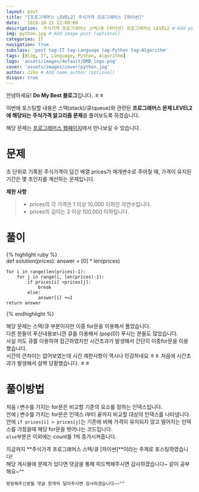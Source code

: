 ```yaml
---
layout: post
title: "[프로그래머스 LEVEL2] 주식가격 프로그래머스 [파이썬]"
date:   2018-10-21 12:00:00
description:  주식가격 프로그래머스 스택/큐 [파이썬] 프로그래머스 LEVEL2 # Add post description (optional)
img: python.jpg # Add image post (optional)
categories: IT
navigation: True
subclass: 'post tag-IT tag-Language tag-Python tag-Algorithm'
tags: [Blog, IT, Language, Python, Algorithm]
logo: 'assets/images/default/DMB_logo.png'
cover: 'assets/images/cover/python.jpg'
author: Jiho # Add name author (optional)
disqus: true
---
```

안녕하세요! **Do My Best 블로그**입니다. ㅎㅎ  

이번에 포스팅할 내용은 스택(stack)/큐(queue)와 관련된 **프로그래머스 문제 LEVEL2에 해당되는 주식가격 알고리즘 문제**를 풀어보도록 하겠습니다.

해당 문제는 [프로그래머스 웹페이지][programmers-stockprice]에서 만나보실 수 있습니다.

# 문제
초 단위로 기록된 주식가격이 담긴 배열 prices가 매개변수로 주어질 때, 가격이 유지된 기간은 몇 초인지를 계산하는 문제입니다.

**제한 사항**
>* prices의 각 가격은 1 이상 10,000 이하인 자연수입니다.
>* prices의 길이는 2 이상 100,000 이하입니다.
  
# 풀이
{% highlight ruby %}  
def solution(prices):
    answer = [0] * len(prices)

    for i in range(len(prices)-1):
        for j in range(i, len(prices)-1):
            if prices[i] >prices[j]:
                break
            else:
                answer[i] +=1
    return answer
{% endhighlight %}   

해당 문제는 스택/큐 부분이지만 이중 for문을 이용해서 풀었습니다.  
다른 분들이 푸신내용보니깐 큐를 이용해서 (pop(0)) 푸시는 분들도 많았습니다.  
사실 저도 큐를 이용하여 접근하였지만 시간초과가 발생해서 간단히 이중for문을 이용했습니다.  
시간의 큰차이는 없어보였는데 시간 제한사항이 역시나 민감하네요 
ㅎㅎ 처음에 시간초과가 발생해서 살짝 당황했습니다. ㅎㅎ

# 풀이방법
처음 i 변수를 가지는 for문은 비교할 기준의 요소를 정하는 인덱스입니다.  
안에 j 변수를 가지는 for문은 인덱스 i부터 끝까지 비교할 대상의 인덱스를 나타냅니다.  
안에 `if prices[i] > prices[j]`는 기준에 비해 가격이 유지되지 않고 떨어지는 인덱스를 가졌을때 해당 for문을 벗어나는 코드입니다.  
`else`부분은 이외에는 count를 1씩 증가시켜줍니다. 

지금까지 **주식가격 프로그래머스 스택/큐 [파이썬]**이라는 주제로 포스팅하였습니다!    
해당 게시물에 문제가 있다면 댓글을 통해 피드백해주시면 감사하겠습니다~ 같이 공부해요~^^

`방문해주신분들 댓글 한개씩 달아주시면 감사하겠습니다~~^^`  

[programmers-stockprice]:https://programmers.co.kr/learn/courses/30/lessons/42584
